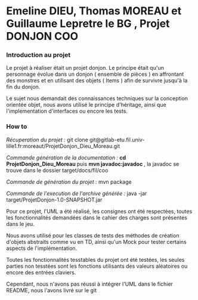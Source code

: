 <h1> Emeline DIEU, Thomas MOREAU et Guillaume Lepretre le BG , Projet DONJON COO </h1>

<h3> Introduction au projet </h3>
<p> Le projet à réaliser était un projet donjon. Le principe était qu'un personnage évolue dans un donjon ( ensemble de pièces ) en affrontant des monstres et en utilisant des objets ( Items ) afin de survivre jusqu'à la fin du donjon.</p>

<p> Le sujet nous demandait des connaissances techniques sur la conception orientée objet, nous avons utilisé le principe d'héritage, ainsi que l'implementation d'interfaces ou encore les tests.</p>

<h3> How to </h3>
<p><em>Récuperation du projet : </em> git clone git@gitlab-etu.fil.univ-lille1.fr:moreaut/ProjetDonjon_Dieu_Moreau.git</p>

<p><em>Commande génération de la documentation : </em> <strong> cd ProjetDonjon_Dieu_Moreau </strong> puis <strong> mvn javadoc:javadoc </strong> , la javadoc se trouve dans le dossier target/docs/fil/coo </p>

<p><em>Commande de génération du projet : </em>  mvn package </p>

<p> <em>Commande de l'execution de l'archive générée : </em> java -jar target/ProjetDonjon-1.0-SNAPSHOT.jar

<p> Pour ce projet,  l'UML a été réalisé, les consignes ont été respectées, toutes les fonctionnalités demandées dans le cahier des charges sont présentes dans le jeu. </p>

<p> Nous avons utilisé pour les classes de tests des méthodes de création d'objets abstraits comme vu en TD, ainsi qu'un Mock pour tester certains aspects de l'implémentation.</p>
<p>Toutes les fonctionnalités tesstables du projet ont été testées, les seules parties non tesstées sont les fonctions utilisants des valeurs aléatoires ou encore des entrées claviers. </p>

<p> Cependant, nous n'avons pas réussi à intégrer l'UML dans le fichier README, nous l'avons livré sur le git </p>
